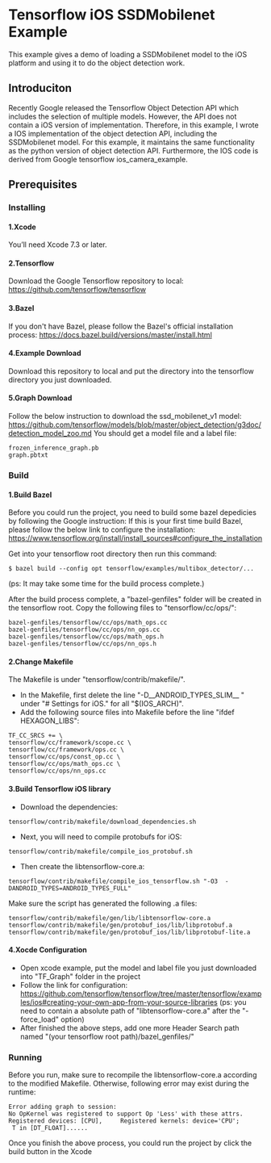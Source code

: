 # Tensorflow iOS SSDMobilenet Example

This example gives a demo of loading a SSDMobilenet model to the iOS platform and using it to do the object detection work.

## Introduciton

Recently Google released the Tensorflow Object Detection API which includes the selection of multiple models. However, the API does not contain a iOS version of implementation. Therefore, in this example, I wrote a IOS implementation of the object detection API, including the SSDMobilenet model. For this example, it maintains the same functionality as the python version of object detection API. Furthermore, the IOS code is derived from Google tensorflow ios_camera_example.

## Prerequisites


### Installing
#### 1.Xcode
You’ll need Xcode 7.3 or later.
#### 2.Tensorflow
Download the Google Tensorflow repository to local:
https://github.com/tensorflow/tensorflow
#### 3.Bazel
If you don't have Bazel, please follow the Bazel's official installation process:
https://docs.bazel.build/versions/master/install.html
#### 4.Example Download
Download this repository to local and put the directory into the tensorflow directory you just downloaded.
#### 5.Graph Download
Follow the below instruction to download the ssd_mobilenet_v1 model:
https://github.com/tensorflow/models/blob/master/object_detection/g3doc/detection_model_zoo.md
You should get a model file and a label file:
```
frozen_inference_graph.pb
graph.pbtxt
```

### Build
#### 1.Build Bazel
Before you could run the project, you need to build some bazel depedicies by following the Google instruction:
If this is your first time build Bazel, please follow the below link to configure the installation:
https://www.tensorflow.org/install/install_sources#configure_the_installation

Get into your tensorflow root directory then run this command:
```
$ bazel build --config opt tensorflow/examples/multibox_detector/...
```
(ps: It may take some time for the build process complete.)

After the build process complete, a "bazel-genfiles" folder will be created in the tensorflow root. Copy the following files to "tensorflow/cc/ops/":
```
bazel-genfiles/tensorflow/cc/ops/math_ops.cc
bazel-genfiles/tensorflow/cc/ops/nn_ops.cc
bazel-genfiles/tensorflow/cc/ops/math_ops.h
bazel-genfiles/tensorflow/cc/ops/nn_ops.h
```
#### 2.Change Makefile
The Makefile is under "tensorflow/contrib/makefile/".
  - In the Makefile, first delete the line "-D__ANDROID_TYPES_SLIM__ \" under "# Settings for iOS." for all "$(IOS_ARCH)".
  - Add the following source files into Makefile before the line "ifdef HEXAGON_LIBS":
  ```
  TF_CC_SRCS += \
  tensorflow/cc/framework/scope.cc \
  tensorflow/cc/framework/ops.cc \
  tensorflow/cc/ops/const_op.cc \
  tensorflow/cc/ops/math_ops.cc \
  tensorflow/cc/ops/nn_ops.cc
  ```  
#### 3.Build Tensorflow iOS library
  - Download the dependencies:
  ```
  tensorflow/contrib/makefile/download_dependencies.sh
  ```
  - Next, you will need to compile protobufs for iOS:
  ```
  tensorflow/contrib/makefile/compile_ios_protobuf.sh 
  ```
  - Then create the libtensorflow-core.a:
  ```
  tensorflow/contrib/makefile/compile_ios_tensorflow.sh "-O3  -DANDROID_TYPES=ANDROID_TYPES_FULL"
  ```
  Make sure the script has generated the following .a files:
  ```
  tensorflow/contrib/makefile/gen/lib/libtensorflow-core.a
  tensorflow/contrib/makefile/gen/protobuf_ios/lib/libprotobuf.a
  tensorflow/contrib/makefile/gen/protobuf_ios/lib/libprotobuf-lite.a
  ```
#### 4.Xocde Configuration
  - Open xcode example, put the model and label file you just downloaded into "TF_Graph" folder in the project
  - Follow the link for configuration:
  https://github.com/tensorflow/tensorflow/tree/master/tensorflow/examples/ios#creating-your-own-app-from-your-source-libraries
  (ps: you need to contain a absolute path of "libtensorflow-core.a" after the "-force_load" option)
  - After finished the above steps, add one more Header Search path named "(your tensorflow root path)/bazel_genfiles/"
  
### Running
Before you run, make sure to recompile the libtensorflow-core.a according to the modified Makefile. Otherwise, following error may exist during the runtime:
```
Error adding graph to session:
No OpKernel was registered to support Op 'Less' with these attrs.  
Registered devices: [CPU],     Registered kernels: device='CPU';
 T in [DT_FLOAT]......
 ```
Once you finish the above process, you could run the project by click the build button in the Xcode

